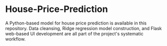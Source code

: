 # House-Price-Prediction 

A Python-based model for house price prediction is available in this repository. Data cleansing, Ridge regression model construction, and Flask web-based UI development are all part of the project's systematic workflow.
